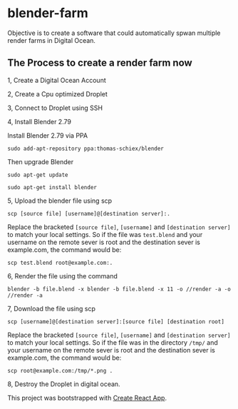 # blender-farm
Objective is to create a software that could automatically spwan multiple render farms in Digital Ocean.

## The Process to create a render farm now

1, Create a Digital Ocean Account

2, Create a Cpu optimized Droplet

3, Connect to Droplet using SSH

4, Install Blender 2.79

Install Blender 2.79 via PPA

`sudo add-apt-repository ppa:thomas-schiex/blender`

Then upgrade Blender

`sudo apt-get update`

`sudo apt-get install blender`

5, Upload the blender file using scp

`scp [source file] [username]@[destination server]:.`

Replace the bracketed `[source file]`, `[username]` and `[destination server]` to match your local settings. So if the file was `test.blend` and your username on the remote sever is root and the destination sever is example.com, the command would be:

`scp test.blend root@example.com:.`

6, Render the file using the command

`blender -b file.blend -x blender -b file.blend -x 11 -o //render -a -o //render -a`

7, Download the file using scp

`scp [username]@[destination server]:[source file] [destination root]`

Replace the bracketed `[source file]`, `[username]` and `[destination server]` to match your local settings. So if the file was in the directory `/tmp/` and your username on the remote sever is root and the destination sever is example.com, the command would be:

`scp root@example.com:/tmp/*.png . `

8, Destroy the Droplet in digital ocean.


This project was bootstrapped with [Create React App](https://github.com/facebookincubator/create-react-app).